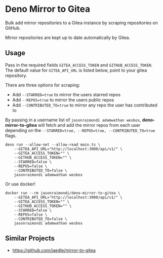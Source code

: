 # Deno Mirror to Gitea

Bulk add mirror repositories to a Gitea instance by scraping repositories on GitHub. 

Mirror repositories are kept up to date automatically by Gitea.

## Usage

Pass in the required fields `GITEA_ACCESS_TOKEN` and `GITHUB_ACCESS_TOKEN`. The default value for `GITEA_API_URL` is listed below, point to your gitea repository.

There are three options for scraping:

* Add `--STARRED=true` to mirror the users starred repos
* Add `--REPOS=true` to mirror the users public repos
* Add `--CONTRIBUTED_TO=true` to mirror any repo the user has contributed to

By passing in a username list of `jasonraimondi adamwathan wesbos`, **deno-mirror-to-gitea** will fetch and add the mirror repos from each user depending on the `--STARRED=true, --REPOS=true, --CONTRIBUTED_TO=true` flags. 

```
deno run --allow-net --allow-read main.ts \
    --GITEA_API_URL="http://localhost:3000/api/v1/" \
    --GITEA_ACCESS_TOKEN="" \
    --GITHUB_ACCESS_TOKEN="" \
    --STARRED=false \
    --REPOS=false \
    --CONTRIBUTED_TO=false \
    jasonraimondi adamwathan wesbos 
```

Or use docker!

```
docker run --rm jasonraimondi/deno-mirror-to-gitea \
    --GITEA_API_URL="http://localhost:3000/api/v1/" \
    --GITEA_ACCESS_TOKEN="" \
    --GITHUB_ACCESS_TOKEN="" \
    --STARRED=false \
    --REPOS=false \
    --CONTRIBUTED_TO=false \
    jasonraimondi adamwathan wesbos
```

## Similar Projects

* https://github.com/jaedle/mirror-to-gitea
